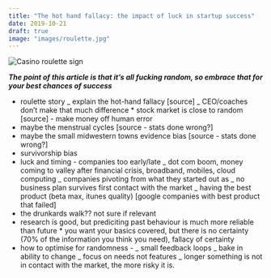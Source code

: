 ```yaml
---
title: "The hot hand fallacy: the impact of luck in startup success"
date: 2019-10-21
draft: true
image: "images/roulette.jpg"
---
```


![Casino roulette sign](/images/roulette.jpg)

**_The point of this article is that it’s all fucking random, so embrace that for your best chances of success_**

- roulette story
  _ explain the hot-hand fallacy [source]
  _ CEO/coaches don’t make that much difference \* stock market is close to random [source] - make money off human error
- maybe the menstrual cycles [source - stats done wrong?]
- maybe the small midwestern towns evidence bias [source - stats done wrong?]
- survivorship bias
- luck and timing - companies too early/late
  _ dot com boom, money coming to valley after financial crisis, broadband, mobiles, cloud computing
  _ companies pivoting from what they started out as
  _ no business plan survives first contact with the market
  _ having the best product (beta max, itunes quality) [google companies with best product that failed]
- the drunkards walk?? not sure if relevant
- research is good, but prediciting past behaviour is much more reliable than future \* you want your basics covered, but there is no certainty (70% of the information you think you need), fallacy of certainty
- how to optimise for randomness -
  _ small feedback loops
  _ bake in ability to change
  _ focus on needs not features
  _ longer something is not in contact with the market, the more risky it is.
